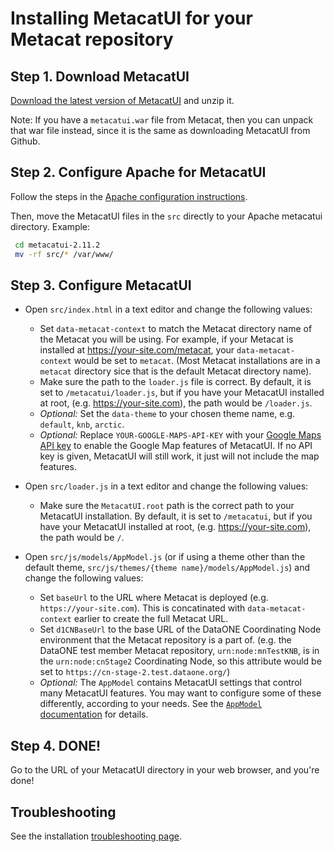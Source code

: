 # Installing MetacatUI for your Metacat repository

## Step 1. Download MetacatUI

[Download the latest version of MetacatUI](https://github.com/NCEAS/metacatui/releases) and unzip it.

Note: If you have a `metacatui.war` file from Metacat, then you can unpack that war file instead, since it is the
same as downloading MetacatUI from Github.

## Step 2. Configure Apache for MetacatUI

Follow the steps in the [Apache configuration instructions](apache).

Then, move the MetacatUI files in the `src` directly to your Apache metacatui directory. Example:

  ```bash
   cd metacatui-2.11.2
   mv -rf src/* /var/www/
  ```

## Step 3. Configure MetacatUI

- Open `src/index.html` in a text editor and change the following values:
    - Set `data-metacat-context` to match the Metacat directory name of the Metacat you will be using.
    For example, if your Metacat is installed at https://your-site.com/metacat, your `data-metacat-context` would be set to `metacat`. (Most Metacat installations are in a `metacat` directory sice that is the default Metacat directory name).
    - Make sure the path to the `loader.js` file is correct. By default, it is set to `/metacatui/loader.js`, but if you  have your MetacatUI installed at root, (e.g. https://your-site.com), the path would be `/loader.js`.
    - *Optional:* Set the `data-theme` to your chosen theme name, e.g. `default`, `knb`, `arctic`.
    - *Optional:* Replace `YOUR-GOOGLE-MAPS-API-KEY` with your [Google Maps API key](https://developers.google.com/maps/documentation/javascript/get-api-key) to enable the Google Map features of MetacatUI. If no API key is given, MetacatUI will still work, it just will not include the map features.

- Open `src/loader.js` in a text editor and change the following values:
  - Make sure the `MetacatUI.root` path is the correct path to your MetacatUI installation. By default, it is set to `/metacatui`, but if you  have your MetacatUI installed at root, (e.g. https://your-site.com), the path would be `/`.

- Open `src/js/models/AppModel.js` (or if using a theme other than the default theme, `src/js/themes/{theme name}/models/AppModel.js`) and change the following values:
    - Set `baseUrl` to the URL where Metacat is deployed (e.g. `https://your-site.com`). This is concatinated with `data-metacat-context` earlier to create the full Metacat URL.
    - Set `d1CNBaseUrl` to the base URL of the DataONE Coordinating Node environment that the Metacat repository is a part of. (e.g. the DataONE test member Metacat repository, `urn:node:mnTestKNB`, is in the `urn:node:cnStage2` Coordinating Node, so this attribute would be set to `https://cn-stage-2.test.dataone.org/`)
    - *Optional:* The `AppModel` contains MetacatUI settings that control many MetacatUI features. You may want to configure some of these differently, according to your needs. See the [`AppModel` documentation](https://nceas.github.io/metacatui/docs/AppModel.html#defaults) for details.

## Step 4. DONE!

Go to the URL of your MetacatUI directory in your web browser, and you're done!

## Troubleshooting

See the installation [troubleshooting page](https://nceas.github.io/metacatui/install/troubleshooting.md).

